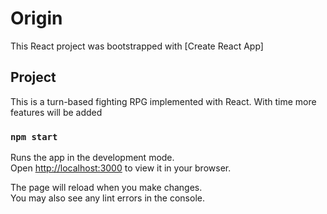 # Origin

This React project was bootstrapped with [Create React App]

## Project

This is a turn-based fighting RPG implemented with React. With time more features will be added

### `npm start`

Runs the app in the development mode.\
Open [http://localhost:3000](http://localhost:3000) to view it in your browser.

The page will reload when you make changes.\
You may also see any lint errors in the console.